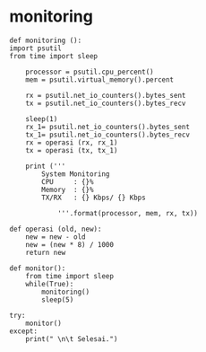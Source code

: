 # monitoring

	def monitoring ():
	import psutil 
	from time import sleep

		processor = psutil.cpu_percent()
		mem = psutil.virtual_memory().percent

		rx = psutil.net_io_counters().bytes_sent
		tx = psutil.net_io_counters().bytes_recv

		sleep(1)
		rx_1= psutil.net_io_counters().bytes_sent
		tx_1= psutil.net_io_counters().bytes_recv
		rx = operasi (rx, rx_1)
		tx = operasi (tx, tx_1)

		print ('''
			System Monitoring 
			CPU 	: {}%
			Memory	: {}%
			TX/RX	: {} Kbps/ {} Kbps

	      		'''.format(processor, mem, rx, tx))

	def operasi (old, new):
		new = new - old 
		new = (new * 8) / 1000
		return new

	def monitor():
		from time import sleep
		while(True):
			monitoring()
			sleep(5)

	try:
		monitor()
	except:
		print(" \n\t Selesai.")
